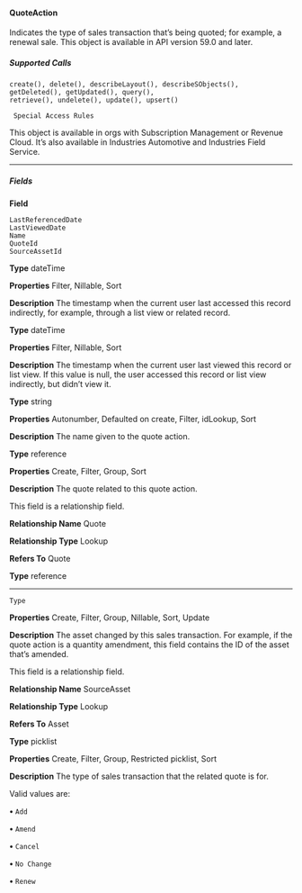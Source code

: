 #### QuoteAction

Indicates the type of sales transaction that’s being quoted; for example, a renewal sale. This object is available in API version 59.0 and
later.

##### Supported Calls
```
create(), delete(), describeLayout(), describeSObjects(), getDeleted(), getUpdated(), query(),
retrieve(), undelete(), update(), upsert()

 Special Access Rules

```
This object is available in orgs with Subscription Management or Revenue Cloud. It’s also available in Industries Automotive and Industries
Field Service.


-----

##### Fields

**Field**
```
LastReferencedDate
LastViewedDate
Name
QuoteId
SourceAssetId

```

**Type**
dateTime

**Properties**
Filter, Nillable, Sort

**Description**
The timestamp when the current user last accessed this record indirectly, for example, through
a list view or related record.

**Type**
dateTime

**Properties**
Filter, Nillable, Sort

**Description**
The timestamp when the current user last viewed this record or list view. If this value is null,
the user accessed this record or list view indirectly, but didn’t view it.

**Type**
string

**Properties**
Autonumber, Defaulted on create, Filter, idLookup, Sort

**Description**
The name given to the quote action.

**Type**
reference

**Properties**
Create, Filter, Group, Sort

**Description**
The quote related to this quote action.

This field is a relationship field.

**Relationship Name**
Quote

**Relationship Type**
Lookup

**Refers To**
Quote

**Type**
reference


-----

```
Type

```

**Properties**
Create, Filter, Group, Nillable, Sort, Update

**Description**
The asset changed by this sales transaction. For example, if the quote action is a quantity
amendment, this field contains the ID of the asset that’s amended.

This field is a relationship field.

**Relationship Name**
SourceAsset

**Relationship Type**
Lookup

**Refers To**
Asset

**Type**
picklist

**Properties**
Create, Filter, Group, Restricted picklist, Sort

**Description**
The type of sales transaction that the related quote is for.

Valid values are:

**•** `Add`

**•** `Amend`

**•** `Cancel`

**•** `No Change`

**•** `Renew`

